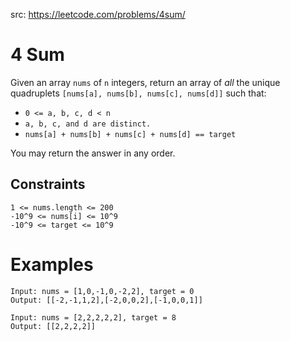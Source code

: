 src: https://leetcode.com/problems/4sum/

# 4 Sum
Given an array `nums` of `n` integers, return an array of _all_ the unique quadruplets `[nums[a], nums[b], nums[c], nums[d]]` such that:

- `0 <= a, b, c, d < n`
- `a, b, c, and d are distinct.`
- `nums[a] + nums[b] + nums[c] + nums[d] == target`

You may return the answer in any order.

## Constraints

```
1 <= nums.length <= 200
-10^9 <= nums[i] <= 10^9
-10^9 <= target <= 10^9
```

# Examples

```
Input: nums = [1,0,-1,0,-2,2], target = 0
Output: [[-2,-1,1,2],[-2,0,0,2],[-1,0,0,1]]
```

```
Input: nums = [2,2,2,2,2], target = 8
Output: [[2,2,2,2]]
```